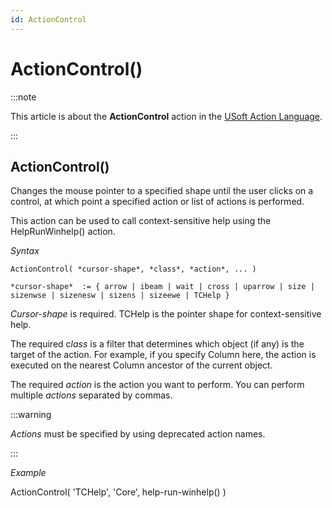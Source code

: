 ```yaml
---
id: ActionControl
---
```


# ActionControl()




:::note

This article is about the **ActionControl** action in the [USoft Action Language](/Task_flow/Action_Language_reference/USoft_Action_Language.md).

:::

## **ActionControl()**

Changes the mouse pointer to a specified shape until the user clicks on a control, at which point a specified action or list of actions is performed.

This action can be used to call context-sensitive help using the HelpRunWinhelp() action.

*Syntax*

```
ActionControl( *cursor-shape*, *class*, *action*, ... )

*cursor-shape*  := { arrow | ibeam | wait | cross | uparrow | size | sizenwse | sizenesw | sizens | sizeewe | TCHelp } 
```

*Cursor-shape* is required. TCHelp is the pointer shape for context-sensitive help.

The required c*lass* is a filter that determines which object (if any) is the target of the action. For example, if you specify Column here, the action is executed on the nearest Column ancestor of the current object.

The required *action* is the action you want to perform. You can perform multiple *actions* separated by commas.


:::warning

*Actions* must be specified by using deprecated action names.

:::

*Example*

ActionControl( 'TCHelp', 'Core', help-run-winhelp() )